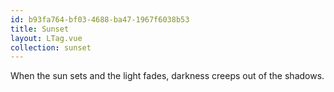 ```yaml
---
id: b93fa764-bf03-4688-ba47-1967f6038b53
title: Sunset
layout: LTag.vue
collection: sunset
---
```


When the sun sets and the light fades, darkness creeps out of the shadows.
